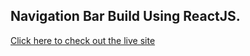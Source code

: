 ## Navigation Bar Build Using ReactJS.

[Click here to check out the live site](https://navigation-bar-reactjs.netlify.app/)
